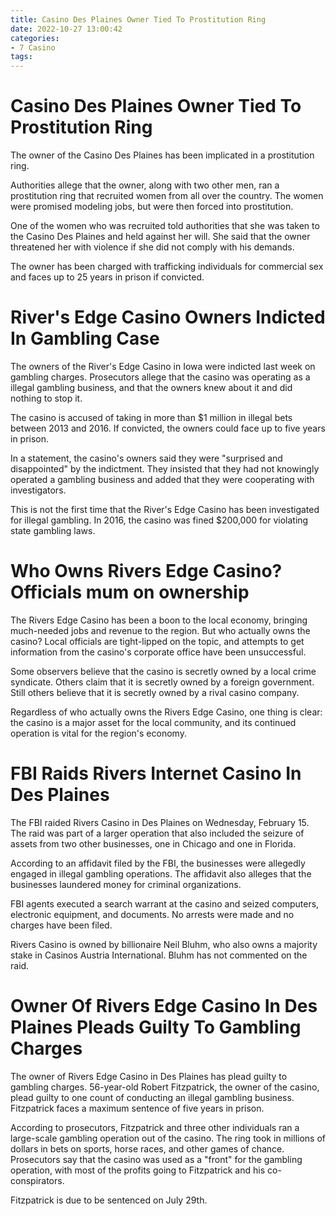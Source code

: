 ```yaml
---
title: Casino Des Plaines Owner Tied To Prostitution Ring
date: 2022-10-27 13:00:42
categories:
- 7 Casino
tags:
---
```



#  Casino Des Plaines Owner Tied To Prostitution Ring

The owner of the Casino Des Plaines has been implicated in a prostitution ring.

Authorities allege that the owner, along with two other men, ran a prostitution ring that recruited women from all over the country. The women were promised modeling jobs, but were then forced into prostitution.

One of the women who was recruited told authorities that she was taken to the Casino Des Plaines and held against her will. She said that the owner threatened her with violence if she did not comply with his demands.

The owner has been charged with trafficking individuals for commercial sex and faces up to 25 years in prison if convicted.

#  River's Edge Casino Owners Indicted In Gambling Case

The owners of the River's Edge Casino in Iowa were indicted last week on gambling charges. Prosecutors allege that the casino was operating as a illegal gambling business, and that the owners knew about it and did nothing to stop it.

The casino is accused of taking in more than $1 million in illegal bets between 2013 and 2016. If convicted, the owners could face up to five years in prison.

In a statement, the casino's owners said they were "surprised and disappointed" by the indictment. They insisted that they had not knowingly operated a gambling business and added that they were cooperating with investigators.

This is not the first time that the River's Edge Casino has been investigated for illegal gambling. In 2016, the casino was fined $200,000 for violating state gambling laws.

#  Who Owns Rivers Edge Casino? Officials mum on ownership

The Rivers Edge Casino has been a boon to the local economy, bringing much-needed jobs and revenue to the region. But who actually owns the casino? Local officials are tight-lipped on the topic, and attempts to get information from the casino's corporate office have been unsuccessful.

Some observers believe that the casino is secretly owned by a local crime syndicate. Others claim that it is secretly owned by a foreign government. Still others believe that it is secretly owned by a rival casino company.

Regardless of who actually owns the Rivers Edge Casino, one thing is clear: the casino is a major asset for the local community, and its continued operation is vital for the region's economy.

#  FBI Raids Rivers Internet Casino In Des Plaines

The FBI raided Rivers Casino in Des Plaines on Wednesday, February 15. The raid was part of a larger operation that also included the seizure of assets from two other businesses, one in Chicago and one in Florida.

According to an affidavit filed by the FBI, the businesses were allegedly engaged in illegal gambling operations. The affidavit also alleges that the businesses laundered money for criminal organizations.

FBI agents executed a search warrant at the casino and seized computers, electronic equipment, and documents. No arrests were made and no charges have been filed.

Rivers Casino is owned by billionaire Neil Bluhm, who also owns a majority stake in Casinos Austria International. Bluhm has not commented on the raid.

#  Owner Of Rivers Edge Casino In Des Plaines Pleads Guilty To Gambling Charges

The owner of Rivers Edge Casino in Des Plaines has plead guilty to gambling charges. 56-year-old Robert Fitzpatrick, the owner of the casino, plead guilty to one count of conducting an illegal gambling business. Fitzpatrick faces a maximum sentence of five years in prison.

According to prosecutors, Fitzpatrick and three other individuals ran a large-scale gambling operation out of the casino. The ring took in millions of dollars in bets on sports, horse races, and other games of chance. Prosecutors say that the casino was used as a "front" for the gambling operation, with most of the profits going to Fitzpatrick and his co-conspirators.

Fitzpatrick is due to be sentenced on July 29th.